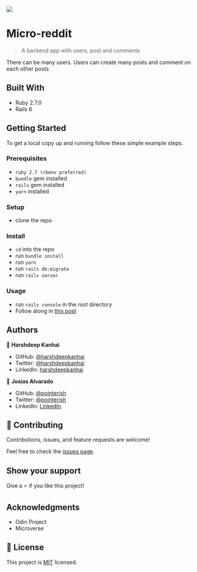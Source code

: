 ![](https://img.shields.io/badge/Microverse-blueviolet)

# Micro-reddit

> A backend app with users, post and comments

<!-- ![screenshot](./app_screenshot.png) -->

There can be many users. Users can create many posts and comment on each other posts

## Built With

- Ruby 2.7.0
- Rails 6

<!-- ## Live Demo

[Live Demo Link](https://livedemo.com) -->

## Getting Started

To get a local copy up and running follow these simple example steps.

### Prerequisites

- `ruby 2.7 (rbenv preferred)`
- `bundle` gem installed
- `rails` gem installed
- `yarn` installed

### Setup

- clone the repo

### Install

- `cd` into the repo
- run `bundle install`
- run `yarn`
- run `rails db:migrate`
- run `rails server`

### Usage

- run `rails console` in the root directory
- Follow along in [this post](https://www.theodinproject.com/courses/ruby-on-rails/lessons/building-with-active-record-ruby-on-rails)

<!-- ### Run tests

### Deployment -->

## Authors

👤 **Harshdeep Kanhai**

- GitHub: [@harshdeepkanhai](https://github.com/harshdeepkanhai)
- Twitter: [@harshdeepkanhai](https://twitter.com/harshdeepkanhai)
- LinkedIn: [harshdeepkanhai](https://linkedin.com/in/harshdeepkanhai)

👤 **Josias Alvarado**

- GitHub: [@pointerish](https://github.com/pointerish)
- Twitter: [@pointerish](https://twitter.com/pointerish)
- LinkedIn: [LinkedIn](https://www.linkedin.com/in/josias-alvarado/)

## 🤝 Contributing

Contributions, issues, and feature requests are welcome!

Feel free to check the [issues page](https://github.com/harshdeepkanhai/micro-reddit/issues).

## Show your support

Give a ⭐️ if you like this project!

## Acknowledgments

- Odin Project
- Microverse

## 📝 License

This project is [MIT](lic.url) licensed.

